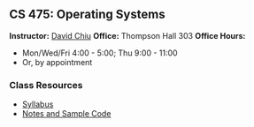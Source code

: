 ## CS 475: Operating Systems

**Instructor:** [David Chiu](https://davidtchiu.github.io)
**Office:** Thompson Hall 303
**Office Hours:** 
  - Mon/Wed/Fri 4:00 - 5:00; Thu 9:00 - 11:00
  - Or, by appointment

### Class Resources
- [Syllabus](syllabus)
- [Notes and Sample Code](https://canvas.pugetsound.edu)

<!-- David's schedule generator! Do not touch -->
<div id="schedule">&nbsp;</div>
<script type="text/javascript" src="../calendar.js"></script>
<script type="text/javascript" src="schedule.js"></script>
<!-- End -->
